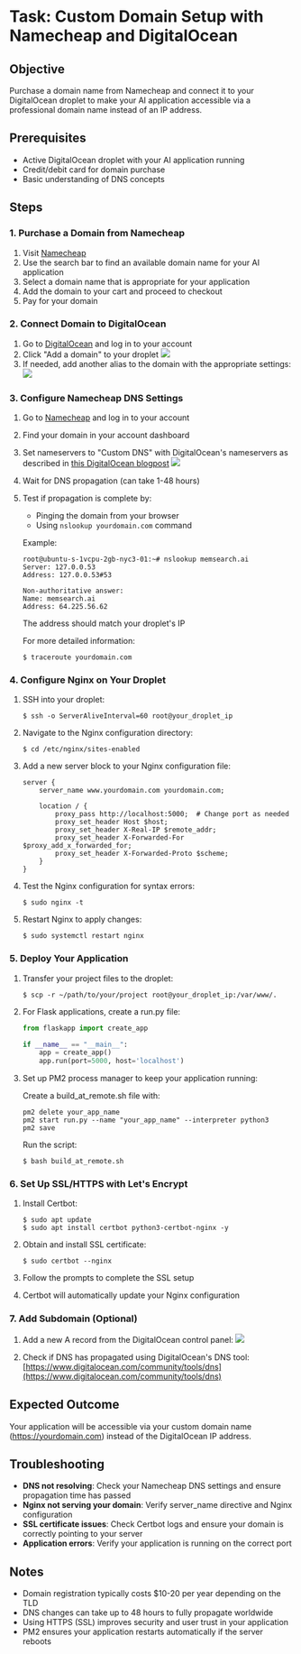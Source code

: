 # Task: Custom Domain Setup with Namecheap and DigitalOcean

## Objective
Purchase a domain name from Namecheap and connect it to your DigitalOcean droplet to make your AI application accessible via a professional domain name instead of an IP address.

## Prerequisites
- Active DigitalOcean droplet with your AI application running
- Credit/debit card for domain purchase
- Basic understanding of DNS concepts

## Steps

### 1. Purchase a Domain from Namecheap

1. Visit [Namecheap](https://www.namecheap.com/)
2. Use the search bar to find an available domain name for your AI application
3. Select a domain name that is appropriate for your application
4. Add the domain to your cart and proceed to checkout
5. Pay for your domain

### 2. Connect Domain to DigitalOcean

1. Go to [DigitalOcean](https://digitalocean.com) and log in to your account
2. Click "Add a domain" to your droplet
   ![](assets/media/DomainregisteringtoDigitalOceandroplet.nginxnamecheap/media/image3.png)
3. If needed, add another alias to the domain with the appropriate settings:
   ![](assets/media/DomainregisteringtoDigitalOceandroplet.nginxnamecheap/media/image2.png)

### 3. Configure Namecheap DNS Settings

1. Go to [Namecheap](https://namecheap.com) and log in to your account
2. Find your domain in your account dashboard
3. Set nameservers to "Custom DNS" with DigitalOcean's nameservers as described in [this DigitalOcean blogpost](https://docs.digitalocean.com/products/networking/dns/getting-started/dns-registrars/)
   ![](assets/media/DomainregisteringtoDigitalOceandroplet.nginxnamecheap/media/image1.png)
4. Wait for DNS propagation (can take 1-48 hours)
5. Test if propagation is complete by:
   - Pinging the domain from your browser
   - Using `nslookup yourdomain.com` command
   
   Example:
   ```
   root@ubuntu-s-1vcpu-2gb-nyc3-01:~# nslookup memsearch.ai
   Server: 127.0.0.53
   Address: 127.0.0.53#53
   
   Non-authoritative answer:
   Name: memsearch.ai
   Address: 64.225.56.62
   ```
   
   The address should match your droplet's IP
   
   For more detailed information:
   ```
   $ traceroute yourdomain.com
   ```

### 4. Configure Nginx on Your Droplet

1. SSH into your droplet:
   ```
   $ ssh -o ServerAliveInterval=60 root@your_droplet_ip
   ```

2. Navigate to the Nginx configuration directory:
   ```
   $ cd /etc/nginx/sites-enabled
   ```

3. Add a new server block to your Nginx configuration file:
   ```
   server {
       server_name www.yourdomain.com yourdomain.com;
       
       location / {
           proxy_pass http://localhost:5000;  # Change port as needed
           proxy_set_header Host $host;
           proxy_set_header X-Real-IP $remote_addr;
           proxy_set_header X-Forwarded-For $proxy_add_x_forwarded_for;
           proxy_set_header X-Forwarded-Proto $scheme;
       }
   }
   ```

4. Test the Nginx configuration for syntax errors:
   ```
   $ sudo nginx -t
   ```

5. Restart Nginx to apply changes:
   ```
   $ sudo systemctl restart nginx
   ```

### 5. Deploy Your Application

1. Transfer your project files to the droplet:
   ```
   $ scp -r ~/path/to/your/project root@your_droplet_ip:/var/www/.
   ```

2. For Flask applications, create a run.py file:
   ```python
   from flaskapp import create_app
   
   if __name__ == "__main__":
       app = create_app()
       app.run(port=5000, host='localhost')
   ```

3. Set up PM2 process manager to keep your application running:
   
   Create a build_at_remote.sh file with:
   ```
   pm2 delete your_app_name
   pm2 start run.py --name "your_app_name" --interpreter python3
   pm2 save
   ```
   
   Run the script:
   ```
   $ bash build_at_remote.sh
   ```

### 6. Set Up SSL/HTTPS with Let's Encrypt

1. Install Certbot:
   ```
   $ sudo apt update
   $ sudo apt install certbot python3-certbot-nginx -y
   ```

2. Obtain and install SSL certificate:
   ```
   $ sudo certbot --nginx
   ```

3. Follow the prompts to complete the SSL setup
4. Certbot will automatically update your Nginx configuration

### 7. Add Subdomain (Optional)

1. Add a new A record from the DigitalOcean control panel:
   ![](assets/media/DomainregisteringtoDigitalOceandroplet.nginxnamecheap/media/image4.png)

2. Check if DNS has propagated using DigitalOcean's DNS tool:
   [https://www.digitalocean.com/community/tools/dns](https://www.digitalocean.com/community/tools/dns)

## Expected Outcome
Your application will be accessible via your custom domain name (https://yourdomain.com) instead of the DigitalOcean IP address.

## Troubleshooting
- **DNS not resolving**: Check your Namecheap DNS settings and ensure propagation time has passed
- **Nginx not serving your domain**: Verify server_name directive and Nginx configuration
- **SSL certificate issues**: Check Certbot logs and ensure your domain is correctly pointing to your server
- **Application errors**: Verify your application is running on the correct port

## Notes
- Domain registration typically costs $10-20 per year depending on the TLD
- DNS changes can take up to 48 hours to fully propagate worldwide
- Using HTTPS (SSL) improves security and user trust in your application
- PM2 ensures your application restarts automatically if the server reboots
